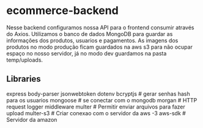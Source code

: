 # ecommerce-backend
  Nesse backend configuramos nossa API para o frontend consumir através do Axios. 
  Utilizamos o banco de dados MongoDB para guardar as informações dos produtos, usuarios e pagamentos.
  As imagens dos produtos no modo produção ficam guardados na aws s3 para não ocupar espaço no nosso servidor, já no modo dev guardamos na pasta temp/uploads.
  
## Libraries

  express
  body-parser
  jsonwebtoken 
  dotenv
  bcryptjs  # gerar senhas hash para os usuarios
  mongoose  # se conectar com o mongodb
  morgan    # HTTP request logger middleware 
  multer    # Permitir enviar arquivos para fazer upload
  multer-s3 # Criar conexao com o servidor da aws -3
  aws-sdk   # Servidor da amazon
 
  
